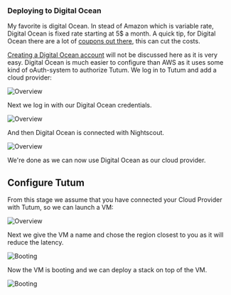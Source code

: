 ### Deploying to Digital Ocean

My favorite is digital Ocean. In stead of Amazon which is variable rate, Digital Ocean is fixed rate starting at 5$ a month. A quick tip, for Digital Ocean there are a lot of [coupons out there](https://www.google.nl/#q=coupon+digital+ocean), this can cut the costs.

[Creating a Digital Ocean account](https://cloud.digitalocean.com/registrations/new) will not be discussed here as it is very easy. Digital Ocean is much easier to configure than AWS as it uses some kind of oAuth-system to authorize Tutum. We log in to Tutum and add a cloud provider:

![Overview](http://i1126.photobucket.com/albums/l605/Knorfski/dolink.jpg)

Next we log in with our Digital Ocean credentials.

![Overview](http://i1126.photobucket.com/albums/l605/Knorfski/dologin.jpg)

And then Digital Ocean is connected with Nightscout.

![Overview](http://i1126.photobucket.com/albums/l605/Knorfski/dodone.jpg)

We're done as we can now use Digital Ocean as our cloud provider.

## Configure Tutum

From this stage we assume that you have connected your Cloud Provider with Tutum, so we can launch a VM:

![Overview](http://i1126.photobucket.com/albums/l605/Knorfski/dodone.jpg)

Next we give the VM a name and chose the region closest to you as it will reduce the latency.

![Booting](http://i1126.photobucket.com/albums/l605/Knorfski/dostar1.jpg)

Now the VM is booting and we can deploy a stack on top of the VM.

![Booting](http://i1126.photobucket.com/albums/l605/Knorfski/launchdo2.jpg)